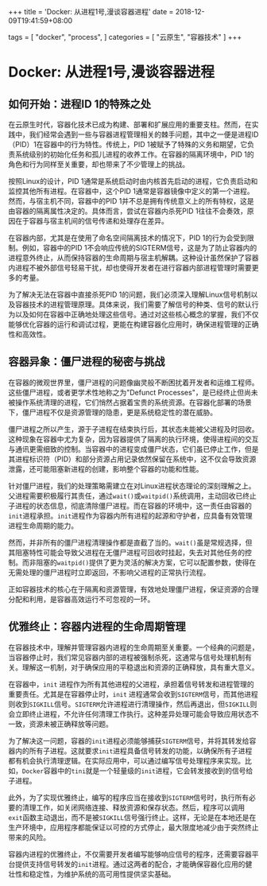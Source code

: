 +++
title = 'Docker: 从进程1号,漫谈容器进程'
date = 2018-12-09T19:41:59+08:00

tags = [
    "docker",
    "process",
]
categories = [
    "云原生",
    "容器技术"
]
+++

# Docker: 从进程1号,漫谈容器进程

## 如何开始：进程ID 1的特殊之处

在云原生时代，容器化技术已成为构建、部署和扩展应用的重要支柱。然而，在实践中，我们经常会遇到一些与容器进程管理相关的棘手问题，其中之一便是进程ID（PID）1在容器中的行为特性。传统上，PID 1被赋予了特殊的义务和期望，它负责系统级别的初始化任务和孤儿进程的收养工作。在容器的隔离环境中，PID 1的角色和行为同样至关重要，却也带来了不少管理上的挑战。

按照Linux的设计，PID 1通常是系统启动时由内核首先启动的进程，它负责启动和监控其他所有进程。在容器中，这个PID 1通常是容器镜像中定义的第一个进程。然而，与宿主机不同，容器中的PID 1并不总是拥有传统意义上的所有特权，这是由容器的隔离属性决定的。具体而言，尝试在容器内杀死PID 1往往不会奏效，原因在于容器与宿主机间的信号传递和处理存在差异。

在容器内部，尤其是在使用了命名空间隔离技术的情况下，PID 1的行为会受到限制。例如，容器中的PID 1不会响应传统的SIGTERM信号，这是为了防止容器内的进程意外终止，从而保持容器的生命周期与宿主机解耦。这种设计虽然保护了容器内进程不被外部信号轻易干扰，却也使得开发者在进行容器内部进程管理时需要更多的考量。

为了解决无法在容器中直接杀死PID 1的问题，我们必须深入理解Linux信号机制以及容器技术的进程管理原理。具体来说，我们需要了解信号的种类、信号的默认行为以及如何在容器中正确地处理这些信号。通过对这些核心概念的掌握，我们不仅能够优化容器的运行和调试过程，更能在构建容器化应用时，确保进程管理的正确性和高效性。

## 容器异象：僵尸进程的秘密与挑战

在容器的微观世界里，僵尸进程的问题像幽灵般不断困扰着开发者和运维工程师。这些僵尸进程，或者更学术性地称之为"Defunct Processes"，是已经终止但尚未被操作系统清理的进程，它们悄然占据着宝贵的系统资源。在容器化部署的场景下，僵尸进程不仅是资源管理的隐患，更是系统稳定性的潜在威胁。

僵尸进程之所以产生，源于子进程在结束执行后，其状态未能被父进程及时回收。这种现象在容器中尤为复杂，因为容器提供了隔离的执行环境，使得进程间的交互与通讯更需细致的控制。当容器中的进程变成僵尸状态，它们虽已停止工作，但是其进程标识符（PID）和部分资源占用记录依然保留在系统中，这不仅会导致资源泄露，还可能阻塞新进程的创建，影响整个容器的功能和性能。

针对僵尸进程，我们的处理策略需建立在对Linux进程状态理论的深刻理解之上。父进程需要积极履行其责任，通过`wait()`或`waitpid()`系统调用，主动回收已终止子进程的状态信息，彻底清除僵尸进程。而在容器的环境中，这一责任由容器的`init`进程承担。`init`进程作为容器内所有进程的起源和守护者，应具备有效管理进程生命周期的能力。

然而，并非所有的僵尸进程清理操作都是直截了当的。`wait()`虽是常规选择，但其阻塞特性可能会导致父进程在无僵尸进程可回收时挂起，失去对其他任务的控制。而非阻塞的`waitpid()`提供了更为灵活的解决方案，它可以配置参数，使得在无需处理的僵尸进程时立即返回，不影响父进程的正常执行流程。

正如容器技术的核心在于隔离和资源管理，有效地处理僵尸进程，保证资源的合理分配和利用，是容器高效运行不可忽视的一环。

## 优雅终止：容器内进程的生命周期管理

在容器技术中，理解并管理容器内进程的生命周期至关重要。一个经典的问题是，当容器停止时，我们常见容器内部的进程被强制杀死，这通常与信号处理机制有关。理解这一机制，对于确保应用的平稳退出和资源的正确释放，具有重大意义。

在容器中，`init` 进程作为所有其他进程的父进程，承担着信号转发和进程管理的重要责任。尤其是在容器停止时，`init` 进程通常会收到`SIGTERM`信号，而其他进程则收到`SIGKILL`信号。`SIGTERM`允许进程进行清理操作，然后再退出，但`SIGKILL`则会立即终止进程，不允许任何清理工作执行。这种差异处理可能会导致应用状态不一致，资源未被正确释放等问题。

为了解决这一问题，容器的`init`进程必须能够捕获`SIGTERM`信号，并将其转发给容器内的所有子进程。这就要求`init`进程具备信号转发的功能，以确保所有子进程都有机会执行清理逻辑。在实际应用中，可以通过编写信号处理程序来实现。比如，`Docker`容器中的`tini`就是一个轻量级的`init`进程，它会转发接收到的信号给子进程。

此外，为了实现优雅终止，编写的程序应当在接收到`SIGTERM`信号时，执行所有必要的清理工作，如关闭网络连接、释放资源和保存状态。然后，程序可以调用`exit`函数主动退出，而不是被`SIGKILL`信号强行终止。这样，无论是在本地还是在生产环境中，应用程序都能保证以可控的方式停止，最大限度地减少由于突然终止带来的风险。

容器内进程的优雅终止，不仅需要开发者编写能够响应信号的程序，还需要容器平台提供支持信号转发的`init`进程。通过这两者的配合，才能确保容器化应用的健壮性和稳定性，为维护系统的高可用性提供坚实基础。
